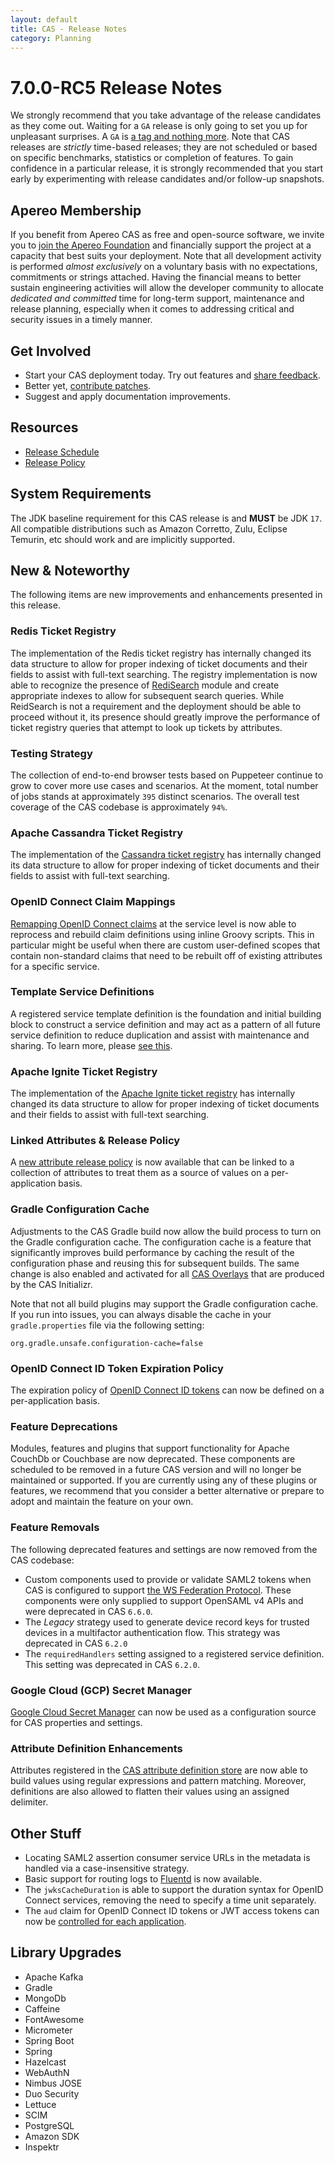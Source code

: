 ```yaml
---
layout: default
title: CAS - Release Notes
category: Planning
---
```


# 7.0.0-RC5 Release Notes

We strongly recommend that you take advantage of the release candidates as they come out. Waiting for a `GA` release is only going to set
you up for unpleasant surprises. A `GA` is [a tag and nothing more](https://apereo.github.io/2017/03/08/the-myth-of-ga-rel/). Note
that CAS releases are *strictly* time-based releases; they are not scheduled or based on specific benchmarks,
statistics or completion of features. To gain confidence in a particular
release, it is strongly recommended that you start early by experimenting with release candidates and/or follow-up snapshots.

## Apereo Membership

If you benefit from Apereo CAS as free and open-source software, we invite you
to [join the Apereo Foundation](https://www.apereo.org/content/apereo-membership)
and financially support the project at a capacity that best suits your deployment. Note that all development activity is performed
*almost exclusively* on a voluntary basis with no expectations, commitments or strings attached. Having the financial means to better
sustain engineering activities will allow the developer community to allocate *dedicated and committed* time for long-term support,
maintenance and release planning, especially when it comes to addressing critical and security issues in a timely manner.

## Get Involved

- Start your CAS deployment today. Try out features and [share feedback](/cas/Mailing-Lists.html).
- Better yet, [contribute patches](/cas/developer/Contributor-Guidelines.html).
- Suggest and apply documentation improvements.

## Resources

- [Release Schedule](https://github.com/apereo/cas/milestones)
- [Release Policy](/cas/developer/Release-Policy.html)

## System Requirements

The JDK baseline requirement for this CAS release is and **MUST** be JDK `17`. All compatible distributions
such as Amazon Corretto, Zulu, Eclipse Temurin, etc should work and are implicitly supported.

## New & Noteworthy

The following items are new improvements and enhancements presented in this release.
  
### Redis Ticket Registry
    
The implementation of the Redis ticket registry has internally changed its data structure to allow for proper indexing of
ticket documents and their fields to assist with full-text searching. The registry implementation is now able to recognize the
presence of [RediSearch](https://redis.io/docs/stack/search/) module and create appropriate indexes to allow for subsequent search queries.
While ReidSearch is not a requirement and the deployment should be able to proceed without it, its presence should greatly 
improve the performance of ticket registry queries that attempt to look up tickets by attributes.

### Testing Strategy

The collection of end-to-end browser tests based on Puppeteer continue to grow to cover more use cases
and scenarios. At the moment, total number of jobs stands at approximately `395` distinct scenarios. The overall
test coverage of the CAS codebase is approximately `94%`.

### Apache Cassandra Ticket Registry

The implementation of the [Cassandra ticket registry](../ticketing/Cassandra-Ticket-Registry.html) 
has internally changed its data structure to allow for proper indexing of
ticket documents and their fields to assist with full-text searching. 

### OpenID Connect Claim Mappings

[Remapping OpenID Connect claims](../authentication/OIDC-Authentication-Claims.html) at the service level is now able to reprocess and rebuild
claim definitions using inline Groovy scripts. This in particular might be useful when there are custom
user-defined scopes that contain non-standard claims that need to be rebuilt off of existing attributes for a specific service.
            
### Template Service Definitions

A registered service template definition is the foundation and initial building block to construct a service definition
and may act as a pattern of all future service definition to reduce duplication and assist with maintenance and sharing.
To learn more, please [see this](../services/Configuring-Service-Template-Definitions.html).

### Apache Ignite Ticket Registry

The implementation of the [Apache Ignite ticket registry](../ticketing/Cassandra-Ticket-Registry.html)
has internally changed its data structure to allow for proper indexing of
ticket documents and their fields to assist with full-text searching.

### Linked Attributes & Release Policy

A [new attribute release policy](../integration/Attribute-Release-Policy-ReturnLinked.html) is now available 
that can be linked to a collection of attributes to treat them as a source of values on a per-application basis.
                                                                                                 
### Gradle Configuration Cache

Adjustments to the CAS Gradle build now allow the build process to turn on the Gradle configuration cache. The configuration cache is a feature that
significantly improves build performance by caching the result of the configuration phase and reusing this for subsequent builds. The same change is
also enabled and activated for all [CAS Overlays](../installation/WAR-Overlay-Installation.html) that are produced by the CAS Initializr.

Note that not all build plugins may support the Gradle configuration cache. If you run into issues, you can always disable the cache in your `gradle.properties`
file via the following setting: 

```properties
org.gradle.unsafe.configuration-cache=false
```

### OpenID Connect ID Token Expiration Policy

The expiration policy of [OpenID Connect ID tokens](../authentication/OIDC-Authentication-TokenExpirationPolicy.html) can 
now be defined on a per-application basis.

### Feature Deprecations

Modules, features and plugins that support functionality for Apache CouchDb or Couchbase are now deprecated.
These components are scheduled to be removed in a future CAS version and will no longer be maintained or supported. If you are currently using any of these 
plugins or features, we recommend that you consider a better alternative or prepare to adopt and maintain the feature on your own. 

### Feature Removals
 
The following deprecated features and settings are now removed from the CAS codebase:

- Custom components used to provide or validate SAML2 tokens when CAS is configured to support [the WS Federation Protocol](../protocol/WS-Federation-Protocol.html). These components were only supplied to support OpenSAML v4 APIs and were deprecated in CAS `6.6.0`.
- The *Legacy* strategy used to generate device record keys for trusted devices in a multifactor authentication flow. This strategy was deprecated in CAS `6.2.0`
- The `requiredHandlers` setting assigned to a registered service definition. This setting was deprecated in CAS `6.2.0`.

### Google Cloud (GCP) Secret Manager

[Google Cloud Secret Manager](../configuration/Configuration-Server-Management-SpringCloud-GCP-SecretManager.html) can 
now be used as a configuration source for CAS properties and settings. 

### Attribute Definition Enhancements

Attributes registered in the [CAS attribute definition store](../integration/Attribute-Definitions.html) are now able to build values
using regular expressions and pattern matching. Moreover, definitions are also allowed to flatten their values using an assigned delimiter.

## Other Stuff
        
- Locating SAML2 assertion consumer service URLs in the metadata is handled via a case-insensitive strategy.
- Basic support for routing logs to [Fluentd](../logging/Logging-Fluentd.html) is now available.
- The `jwksCacheDuration` is able to support the duration syntax for OpenID Connect services, removing the need to specify a time unit separately.
- The `aud` claim for OpenID Connect ID tokens or JWT access tokens can now be [controlled for each application](../authentication/OAuth-Authentication-Clients.html).

## Library Upgrades

- Apache Kafka
- Gradle
- MongoDb
- Caffeine
- FontAwesome
- Micrometer
- Spring Boot
- Spring
- Hazelcast
- WebAuthN
- Nimbus JOSE
- Duo Security
- Lettuce
- SCIM
- PostgreSQL
- Amazon SDK
- Inspektr
